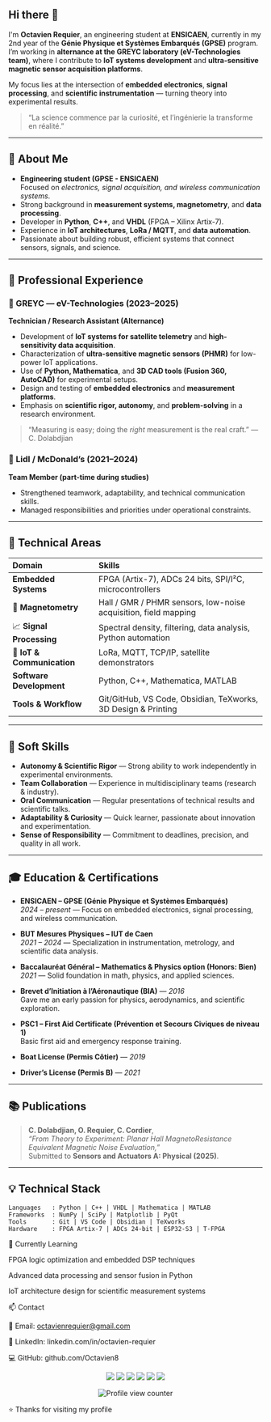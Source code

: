## Hi there 👋

I'm **Octavien Requier**, an engineering student at **ENSICAEN**, currently in my 2nd year of the **Génie Physique et Systèmes Embarqués (GPSE)** program.  
I’m working in **alternance at the GREYC laboratory (eV-Technologies team)**, where I contribute to **IoT systems development** and **ultra-sensitive magnetic sensor acquisition platforms**.

My focus lies at the intersection of **embedded electronics**, **signal processing**, and **scientific instrumentation** — turning theory into experimental results.

> “La science commence par la curiosité, et l’ingénierie la transforme en réalité.”

---

## 🚀 About Me

- **Engineering student (GPSE - ENSICAEN)**  
  Focused on *electronics, signal acquisition, and wireless communication systems*.
- Strong background in **measurement systems, magnetometry**, and **data processing**.
- Developer in **Python**, **C++**, and **VHDL** (FPGA – Xilinx Artix-7).  
- Experience in **IoT architectures**, **LoRa / MQTT**, and **data automation**.
- Passionate about building robust, efficient systems that connect sensors, signals, and science.

---

## 💼 Professional Experience

### 🔬 GREYC — eV-Technologies (2023–2025)
**Technician / Research Assistant (Alternance)**  
- Development of **IoT systems for satellite telemetry** and **high-sensitivity data acquisition**.  
- Characterization of **ultra-sensitive magnetic sensors (PHMR)** for low-power IoT applications.  
- Use of **Python, Mathematica**, and **3D CAD tools (Fusion 360, AutoCAD)** for experimental setups.  
- Design and testing of **embedded electronics** and **measurement platforms**.  
- Emphasis on **scientific rigor, autonomy**, and **problem-solving** in a research environment.

> “Measuring is easy; doing the *right* measurement is the real craft.” — C. Dolabdjian

### 🧰 Lidl / McDonald’s (2021–2024)
**Team Member (part-time during studies)**  
- Strengthened teamwork, adaptability, and technical communication skills.  
- Managed responsibilities and priorities under operational constraints.

---

## 🧠 Technical Areas

| Domain | Skills |
|:--|:--|
| **Embedded Systems** | FPGA (Artix-7), ADCs 24 bits, SPI/I²C, microcontrollers |
| 🧲 **Magnetometry** | Hall / GMR / PHMR sensors, low-noise acquisition, field mapping |
| 📈 **Signal Processing** | Spectral density, filtering, data analysis, Python automation |
| 📡 **IoT & Communication** | LoRa, MQTT, TCP/IP, satellite demonstrators |
| **Software Development** | Python, C++, Mathematica, MATLAB |
| **Tools & Workflow** | Git/GitHub, VS Code, Obsidian, TeXworks, 3D Design & Printing |

---

## 💬 Soft Skills

- **Autonomy & Scientific Rigor** — Strong ability to work independently in experimental environments.  
- **Team Collaboration** — Experience in multidisciplinary teams (research & industry).  
- **Oral Communication** — Regular presentations of technical results and scientific talks.  
- **Adaptability & Curiosity** — Quick learner, passionate about innovation and experimentation.  
- **Sense of Responsibility** — Commitment to deadlines, precision, and quality in all work.

---

## 🎓 Education & Certifications

- **ENSICAEN – GPSE (Génie Physique et Systèmes Embarqués)**  
  *2024 – present* — Focus on embedded electronics, signal processing, and wireless communication.

- **BUT Mesures Physiques – IUT de Caen**  
  *2021 – 2024* — Specialization in instrumentation, metrology, and scientific data analysis.

- **Baccalauréat Général – Mathematics & Physics option (Honors: Bien)**  
  *2021* — Solid foundation in math, physics, and applied sciences.

- **Brevet d’Initiation à l’Aéronautique (BIA)** — *2016*  
  Gave me an early passion for physics, aerodynamics, and scientific exploration.

- **PSC1 – First Aid Certificate (Prévention et Secours Civiques de niveau 1)**  
  Basic first aid and emergency response training.

- **Boat License (Permis Côtier)** — *2019*

- **Driver’s License (Permis B)** — *2021*

---

## 📚 Publications

> **C. Dolabdjian, O. Requier, C. Cordier**,  
> *“From Theory to Experiment: Planar Hall MagnetoResistance Equivalent Magnetic Noise Evaluation,”*  
> Submitted to **Sensors and Actuators A: Physical (2025)**.  

---

## 💡 Technical Stack

```text
Languages   : Python | C++ | VHDL | Mathematica | MATLAB
Frameworks  : NumPy | SciPy | Matplotlib | PyQt
Tools       : Git | VS Code | Obsidian | TeXworks
Hardware    : FPGA Artix-7 | ADCs 24-bit | ESP32-S3 | T-FPGA
```
🌱 Currently Learning

FPGA logic optimization and embedded DSP techniques

Advanced data processing and sensor fusion in Python

IoT architecture design for scientific measurement systems

📫 Contact

📧 Email: octavienrequier@gmail.com

💼 LinkedIn: linkedin.com/in/octavien-requier

💻 GitHub: github.com/Octavien8

<p align="center"> <img src="https://img.shields.io/badge/Python-3776AB?style=for-the-badge&logo=python&logoColor=white"/> <img src="https://img.shields.io/badge/C++-00599C?style=for-the-badge&logo=cplusplus&logoColor=white"/> <img src="https://img.shields.io/badge/VHDL-6C3483?style=for-the-badge"/> <img src="https://img.shields.io/badge/FPGA-1F618D?style=for-the-badge"/> <img src="https://img.shields.io/badge/LoRa-00AEEF?style=for-the-badge&logo=lora&logoColor=white"/> <img src="https://img.shields.io/badge/MQTT-660066?style=for-the-badge"/> </p> <p align="center"> <img src="https://komarev.com/ghpvc/?username=Octavien8&label=Profile%20views&color=0e75b6&style=flat" alt="Profile view counter"/> </p>

⭐️ Thanks for visiting my profile
